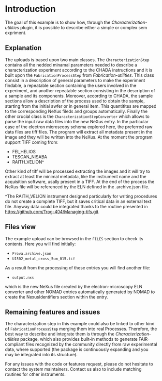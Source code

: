 # Introduction

The goal of this example is to show how, through the *Characterization-utilities* plugin, it is possible to describe either a simple or complex sem expriment.

## Explanation

The uploads is based upon two main classes. The `CharacterizationStep` contains all the nedded minamal parameters needed to describe a characterization experiment according to the CHADA instructions and it is built upon the `FabricationProcessStep` from *Fabrication-utilities*.
This class consist in a description of general parameters to make the experiment findable, a repeatable section containing the users involved in the experiment, and another repeatable section consisting in the description of a sample and its components.
Moreover, according to CHADA, the sample sections allow a description of the process used to obtain the sample, starting from the initial awfer or in general item. This quantitites are mapped to the corresponding NeXus fileds and groups automatically.
Finally the other crucial class is the `CharacterizationStepConverter` which allows to parse the input raw data files into the new NeXus entry. In the particular case of the electron microscopy schema explored here, the preferred raw data files are tiff files. The program will extract all metadata present in the image and they will be written into the NeXus. At the moment the program support TIFF coming from:

- FEI_HELIOS
- TESCAN_NISABA
- RAITH_VELION^

Other kind of tiff will be processed extracting the images and it will try to extract at least the minimal metadata, like the instrument name and the acquisition software, usally present in a TIFF. 
At the end of the process the NeXus file will be referenced by the ELN defined in the .archive.json file.

^The RAITH_VELION instrument designed particularly for writing procedures do not create a complete TIFF, but it saves critical data in an external text file. Anyway data could be integrated thanks to the routine presented in https://github.com/Trog-404/Managing-tifs.git.

## Files view

The example upload can be browsed in the `FILES` section to check its contents. Here you will find initially:

- `Prova.archive.json`
- `U1502_metal_cross_5um_015.tif`

As a result from the processing of these entries you will find another file:

- `output.nxs`

which is the new NeXus file created by the electron-microscopy ELN converter and other NOMAD entries automatically generated by NOMAD to create the NexusIdentifiers section within the entry.

## Remaining features and issues

The characterization step in this example could also be linked to other kind of `FabricationProcessStep` merging them into real Processes.
Therefore, the best way to describe and integrate them is through the *Characterization-utilities* package, which also provides built-in methods to generate FAIR-compliant files recognized by the community directly from raw experimental data, where supported (the package is continuously expanding and you may be integrated into its structure).

For any issues with the code or features request, please do not hesitate to contact the system maintainers. Contact us also to include matching routines for other instruments.




